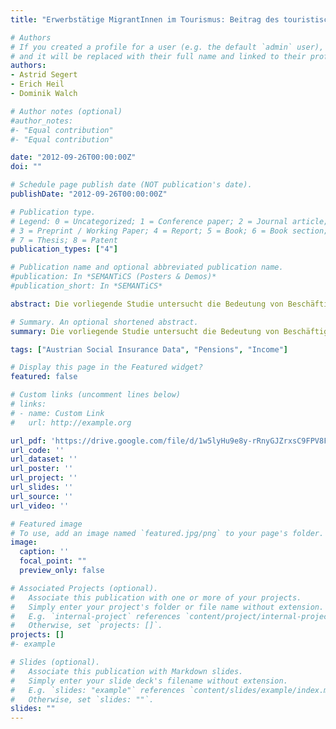 ```yaml
---
title: "Erwerbstätige MigrantInnen im Tourismus: Beitrag des touristischen Arbeitsmarktes zur Integration von Menschen mit Migrationshintergrund; Endbericht; Studie im Auftrag des bmwfj"

# Authors
# If you created a profile for a user (e.g. the default `admin` user), write the username (folder name) here 
# and it will be replaced with their full name and linked to their profile.
authors:
- Astrid Segert
- Erich Heil
- Dominik Walch

# Author notes (optional)
#author_notes:
#- "Equal contribution"
#- "Equal contribution"

date: "2012-09-26T00:00:00Z"
doi: ""

# Schedule page publish date (NOT publication's date).
publishDate: "2012-09-26T00:00:00Z"

# Publication type.
# Legend: 0 = Uncategorized; 1 = Conference paper; 2 = Journal article;
# 3 = Preprint / Working Paper; 4 = Report; 5 = Book; 6 = Book section;
# 7 = Thesis; 8 = Patent
publication_types: ["4"]

# Publication name and optional abbreviated publication name.
#publication: In *SEMANTiCS (Posters & Demos)*
#publication_short: In *SEMANTiCS*

abstract: Die vorliegende Studie untersucht die Bedeutung von Beschäftigten mit ausländischer Staatsbürgerschaft bzw. mit Migrationshintergrund für den Tourismus und analysiert den Beitrag der Tourismuswirtschaft zur (Arbeitsmarkt-)Integration dieser Beschäftigtengruppe. Methodisch vereint die Studie zwei unterschiedliche Zugänge. Quantitative Aspekte werden anhand von anonymisierten Sozialversicherungsdaten analysiert. Qualitative Aspekte werden – methodisch komplementär zur Auswertung der Sozialversicherungsdaten – anhand von ExpertInneninterviews untersucht.

# Summary. An optional shortened abstract.
summary: Die vorliegende Studie untersucht die Bedeutung von Beschäftigten mit ausländischer Staatsbürgerschaft bzw. mit Migrationshintergrund für den Tourismus und analysiert den Beitrag der Tourismuswirtschaft zur (Arbeitsmarkt-)Integration dieser Beschäftigtengruppe.

tags: ["Austrian Social Insurance Data", "Pensions", "Income"]

# Display this page in the Featured widget?
featured: false

# Custom links (uncomment lines below)
# links:
# - name: Custom Link
#   url: http://example.org

url_pdf: 'https://drive.google.com/file/d/1w5lyHu9e8y-rRnyGJZrxsC9FPV8FZrVY/view?usp=sharing'
url_code: ''
url_dataset: ''
url_poster: ''
url_project: ''
url_slides: ''
url_source: ''
url_video: ''

# Featured image
# To use, add an image named `featured.jpg/png` to your page's folder. 
image:
  caption: ''
  focal_point: ""
  preview_only: false

# Associated Projects (optional).
#   Associate this publication with one or more of your projects.
#   Simply enter your project's folder or file name without extension.
#   E.g. `internal-project` references `content/project/internal-project/index.md`.
#   Otherwise, set `projects: []`.
projects: []
#- example

# Slides (optional).
#   Associate this publication with Markdown slides.
#   Simply enter your slide deck's filename without extension.
#   E.g. `slides: "example"` references `content/slides/example/index.md`.
#   Otherwise, set `slides: ""`.
slides: ""
---
```

